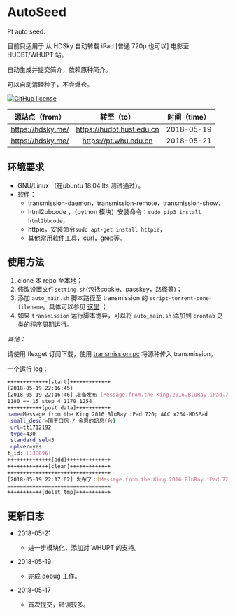 # AutoSeed

Pt auto seed.

目前只适用于 从 HDSky 自动转载 iPad [普通 720p 也可以] 电影至 HUDBT/WHUPT 站。

自动生成并提交简介，依赖原种简介。

可以自动清理种子，不会爆仓。

[![GitHub license](https://img.shields.io/badge/license-AGPL-blue.svg)](https://raw.githubusercontent.com/rachpt/AutoSeed/master/LICENSE)

|  源站点（from）   |        转至（to）         | 时间（time） |
| :---------------: | :-----------------------: | :----------: |
| https://hdsky.me/ | https://hudbt.hust.edu.cn |  2018-05-19  |
| https://hdsky.me/ | https://pt.whu.edu.cn |  2018-05-21  |



## 环境要求

- GNU/Linux （在ubuntu 18.04 lts 测试通过）。
- 软件：
  - transmission-daemon，transmission-remote，transmission-show，
  - html2bbcode ，（python 模块）安装命令：`sudo pip3 install html2bbcode`，
  - httpie，安装命令`sudo apt-get install httpie`，
  - 其他常用软件工具，curl，grep等。

## 使用方法

1. clone 本 repo 至本地；
2. 修改设置文件`setting.sh`(包括cookie、passkey，路径等)；
3. 添加 `auto_main.sh` 脚本路径至 transmission 的 `script-torrent-done-filename`。具体可以参见 [这里](https://rachpt.github.io/2018/03/25/transmission-settings/) ；
4. 如果 `transmission` 运行脚本诡异，可以将 `auto_main.sh` 添加到  `crontab` 之类的程序周期运行。


*其他：*

请使用 flexget 订阅下载，使用 [transmissionrpc](https://flexget.com/Plugins/transmission) 将源种传入 transmission。



一个运行 log：

```sh
+++++++++++++[start]+++++++++++++
[2018-05-19 22:16:45]
[2018-05-19 22:16:46] 准备发布 [Message.from.the.King.2016.BluRay.iPad.720p.AAC.x264-HDSPad]
1180 == 15 step 4 1179 1254
+++++++++++[post data]+++++++++++
name=Message from the King 2016 BluRay iPad 720p AAC x264-HDSPad 
 small_descr=国王口信 / 金恩的訊息(台) 
 url=tt1712192 
 type=430 
 standard_sel=3 
 uplver=yes
t_id: [138696]
++++++++++++++[add]++++++++++++++
+++++++++++++[clean]+++++++++++++
+++++++++++++++++++++++++++++++++
[2018-05-19 22:17:02] 发布了：[Message.from.the.King.2016.BluRay.iPad.720p.AAC.x264-HDSPad]
=================================
+++++++++++[delet tmp]+++++++++++

```

## 更新日志

- 2018-05-21
  - 进一步模块化，添加对 WHUPT 的支持。

- 2018-05-19
  - 完成 debug 工作。

- 2018-05-17
  - 首次提交，错误较多。
